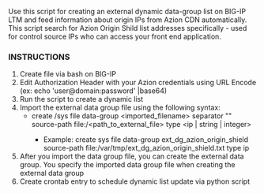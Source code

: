 Use this script for creating an external dynamic data-group list on BIG-IP LTM and feed information about origin IPs from Azion CDN automatically. This script search for Azion Origin Shild list addresses specifically - used for control source IPs who can access your front end application.

### INSTRUCTIONS ###

1. Create file via bash on BIG-IP
2. Edit Authorization Header with your Azion credentials using URL Encode (ex: echo 'user@domain:password' |base64)
3. Run the script to create a dynamic list
4. Import the external data group file using the following syntax: 
    * create /sys file data-group <imported_filename> separator "<separator>" source-path file:/<path_to_external_file> type <ip | string | integer>
      * Example: create sys file data-group ext_dg_azion_origin_shield source-path file:/var/tmp/ext_dg_azion_origin_shield.txt type ip
5. After you import the data group file, you can create the external data group. You specify the imported data group file when creating the external data group
6. Create crontab entry to schedule dynamic list update via python script
